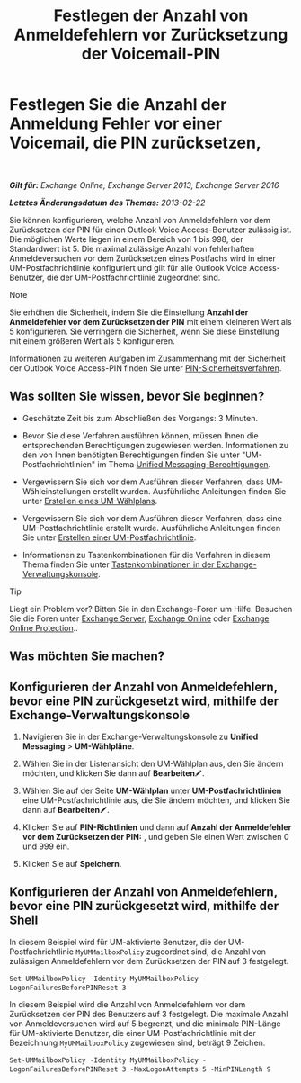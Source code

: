 ﻿---
title: 'Festlegen der Anzahl von Anmeldefehlern vor Zurücksetzung der Voicemail-PIN'
TOCTitle: Festlegen Sie die Anzahl der Anmeldung Fehler vor einer Voicemail, die PIN zurücksetzen,
ms:assetid: 4de38499-0a6f-4f00-8697-eeff805d7266
ms:mtpsurl: https://technet.microsoft.com/de-de/library/Aa997939(v=EXCHG.150)
ms:contentKeyID: 50554817
ms.date: 05/23/2018
mtps_version: v=EXCHG.150
ms.translationtype: MT
---

# Festlegen Sie die Anzahl der Anmeldung Fehler vor einer Voicemail, die PIN zurücksetzen,

 

_**Gilt für:** Exchange Online, Exchange Server 2013, Exchange Server 2016_

_**Letztes Änderungsdatum des Themas:** 2013-02-22_

Sie können konfigurieren, welche Anzahl von Anmeldefehlern vor dem Zurücksetzen der PIN für einen Outlook Voice Access-Benutzer zulässig ist. Die möglichen Werte liegen in einem Bereich von 1 bis 998, der Standardwert ist 5. Die maximal zulässige Anzahl von fehlerhaften Anmeldeversuchen vor dem Zurücksetzen eines Postfachs wird in einer UM-Postfachrichtlinie konfiguriert und gilt für alle Outlook Voice Access-Benutzer, die der UM-Postfachrichtlinie zugeordnet sind.


> [!NOTE]
> Sie erhöhen die Sicherheit, indem Sie die Einstellung <STRONG>Anzahl der Anmeldefehler vor dem Zurücksetzen der PIN</STRONG> mit einem kleineren Wert als 5 konfigurieren. Sie verringern die Sicherheit, wenn Sie diese Einstellung mit einem größeren Wert als 5 konfigurieren.



Informationen zu weiteren Aufgaben im Zusammenhang mit der Sicherheit der Outlook Voice Access-PIN finden Sie unter [PIN-Sicherheitsverfahren](pin-security-procedures-exchange-2013-help.md).

## Was sollten Sie wissen, bevor Sie beginnen?

  - Geschätzte Zeit bis zum Abschließen des Vorgangs: 3 Minuten.

  - Bevor Sie diese Verfahren ausführen können, müssen Ihnen die entsprechenden Berechtigungen zugewiesen werden. Informationen zu den von Ihnen benötigten Berechtigungen finden Sie unter "UM-Postfachrichtlinien" im Thema [Unified Messaging-Berechtigungen](unified-messaging-permissions-exchange-2013-help.md).

  - Vergewissern Sie sich vor dem Ausführen dieser Verfahren, dass UM-Wähleinstellungen erstellt wurden. Ausführliche Anleitungen finden Sie unter [Erstellen eines UM-Wählplans](create-a-um-dial-plan-exchange-2013-help.md).

  - Vergewissern Sie sich vor dem Ausführen dieser Verfahren, dass eine UM-Postfachrichtlinie erstellt wurde. Ausführliche Anleitungen finden Sie unter [Erstellen einer UM-Postfachrichtlinie](create-a-um-mailbox-policy-exchange-2013-help.md).

  - Informationen zu Tastenkombinationen für die Verfahren in diesem Thema finden Sie unter [Tastenkombinationen in der Exchange-Verwaltungskonsole](keyboard-shortcuts-in-the-exchange-admin-center-exchange-online-protection-help.md).


> [!TIP]
> Liegt ein Problem vor? Bitten Sie in den Exchange-Foren um Hilfe. Besuchen Sie die Foren unter <A href="https://go.microsoft.com/fwlink/p/?linkid=60612">Exchange Server</A>, <A href="https://go.microsoft.com/fwlink/p/?linkid=267542">Exchange Online</A> oder <A href="https://go.microsoft.com/fwlink/p/?linkid=285351">Exchange Online Protection</A>..



## Was möchten Sie machen?

## Konfigurieren der Anzahl von Anmeldefehlern, bevor eine PIN zurückgesetzt wird, mithilfe der Exchange-Verwaltungskonsole

1.  Navigieren Sie in der Exchange-Verwaltungskonsole zu **Unified Messaging** \> **UM-Wählpläne**.

2.  Wählen Sie in der Listenansicht den UM-Wählplan aus, den Sie ändern möchten, und klicken Sie dann auf **Bearbeiten**![Bearbeitungssymbol](images/Bb124582.6f53ccb2-1f13-4c02-bea0-30690e6ea71d(EXCHG.150).gif "Bearbeitungssymbol").

3.  Wählen Sie auf der Seite **UM-Wählplan** unter **UM-Postfachrichtlinien** eine UM-Postfachrichtlinie aus, die Sie ändern möchten, und klicken Sie dann auf **Bearbeiten**![Bearbeitungssymbol](images/Bb124582.6f53ccb2-1f13-4c02-bea0-30690e6ea71d(EXCHG.150).gif "Bearbeitungssymbol").

4.  Klicken Sie auf **PIN-Richtlinien** und dann auf **Anzahl der Anmeldefehler vor dem Zurücksetzen der PIN:** , und geben Sie einen Wert zwischen 0 und 999 ein.

5.  Klicken Sie auf **Speichern**.

## Konfigurieren der Anzahl von Anmeldefehlern, bevor eine PIN zurückgesetzt wird, mithilfe der Shell

In diesem Beispiel wird für UM-aktivierte Benutzer, die der UM-Postfachrichtlinie `MyUMMailboxPolicy` zugeordnet sind, die Anzahl von zulässigen Anmeldefehlern vor dem Zurücksetzen der PIN auf 3 festgelegt.

    Set-UMMailboxPolicy -Identity MyUMMailboxPolicy -LogonFailuresBeforePINReset 3

In diesem Beispiel wird die Anzahl von Anmeldefehlern vor dem Zurücksetzen der PIN des Benutzers auf 3 festgelegt. Die maximale Anzahl von Anmeldeversuchen wird auf 5 begrenzt, und die minimale PIN-Länge für UM-aktivierte Benutzer, die einer UM-Postfachrichtlinie mit der Bezeichnung `MyUMMailboxPolicy` zugewiesen sind, beträgt 9 Zeichen.

    Set-UMMailboxPolicy -Identity MyUMMailboxPolicy -LogonFailuresBeforePINReset 3 -MaxLogonAttempts 5 -MinPINLength 9

